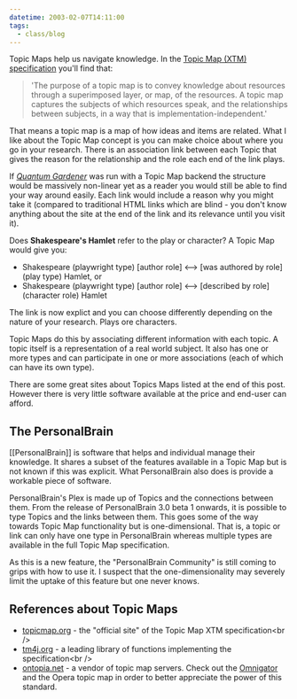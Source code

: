 ```yaml
---
datetime: 2003-02-07T14:11:00
tags:
  - class/blog
---
```


Topic Maps help us navigate knowledge. In the [Topic Map (XTM) specification](http://www.topicmaps.org/xtm/index.html) you'll find that:

> 'The purpose of a topic map is to convey knowledge about resources through a superimposed layer, or map, of the resources. A topic map captures the subjects of which resources speak, and the relationships between subjects, in a way that is implementation-independent.'

That means a topic map is a map of how ideas and items are related. What I like about the Topic Map concept is you can make choice about where you go in your research. There is an association link between each Topic that gives the reason for the relationship and the role each end of the link plays.

If *[Quantum Gardener](http://quantumgardener.info/)* was run with a Topic Map backend the structure would be massively non-linear yet as a reader you would still be able to find your way around easily. Each link would include a reason why you might take it (compared to traditional HTML links which are blind - you don't know anything about the site at the end of the link and its relevance until you visit it).&nbsp;

Does **Shakespeare's Hamlet** refer to the play or character? A Topic Map would give you:

- Shakespeare (playwright type) [author role] <—> [was authored by role] (play type) Hamlet, or
- Shakespeare (playwright type) [author role] <—> [described by role] (character role) Hamlet

The link is now explict and you can choose differently depending on the nature of your research. Plays ore characters.

Topic Maps do this by associating different information with each topic. A topic itself is a representation of a real world subject. It also has one or more types and can participate in one or more associations (each of which can have its own type).

There are some great sites about Topics Maps listed at the end of this post. However there is very little software available at the price and end-user can afford.

## The PersonalBrain
[[PersonalBrain]] is software that helps and individual manage their knowledge. It shares a subset of the features available in a Topic Map but is not known if this was explicit. What PersonalBrain also does is provide a workable piece of software.

PersonalBrain's Plex is made up of Topics and the connections between them. From the release of PersonalBrain 3.0 beta 1 onwards, it is possible to type Topics and the links between them. This goes some of the way towards Topic Map functionality but is one-dimensional. That is, a topic or link can only have one type in PersonalBrain whereas multiple types are available in the full Topic Map specification.

As this is a new feature, the "PersonalBrain Community" is still coming to grips with how to use it. I suspect that the one-dimensionality may severely limit the uptake of this feature but one never knows.

## References about Topic Maps
- [topicmap.org](http://www.topicmap.org) - the "official site" of the Topic Map XTM specification\<br /\>
- [tm4j.org](http://www.tm4j.org) - a leading library of functions implementing the specification\<br /\>
- [ontopia.net](http://www.ontopia.net) - a vendor of topic map servers. Check out the [Omnigator](http://www.ontopia.net/download/freedownload.html) and the Opera topic map in order to better appreciate the power of this standard.

